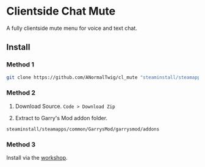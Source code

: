# Clientside Chat Mute

A fully clientside mute menu for voice and text chat.

## Install

### Method 1

```bash
git clone https://github.com/ANormalTwig/cl_mute "steaminstall/steamapps/common/GarrysMod/garrysmod/addons/cl_mute"
```

### Method 2

1. Download Source. `Code > Download Zip`

2. Extract to Garry's Mod addon folder.

```text
steaminstall/steamapps/common/GarrysMod/garrysmod/addons
```

### Method 3

Install via the [workshop](https://steamcommunity.com/sharedfiles/filedetails/?id=2574471320).
